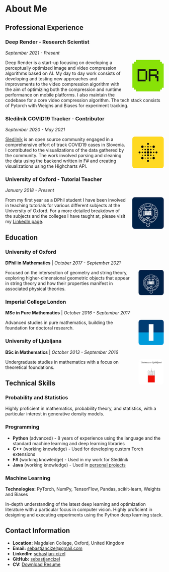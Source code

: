# About Me

## Professional Experience

### Deep Render - Research Scientist

_September 2021 - Present_

<div style="float: right; margin-left: 20px; margin-bottom: 10px;">
  <img src="assets/images/dr.jpeg" alt="Deep Render" style="width: 100px; border-radius: 8px;">
</div>

Deep Render is a start-up focusing on developing a perceptually optimized image and video compression algorithms based on AI. My day to day work consists of developing and testing new approaches and improvements to the video compression algorithm with the aim of optimizing both the compression and runtime performance on mobile platforms. I also maintain the codebase for a core video compression algorithm. The tech stack consists of Pytorch with Weighs and Biases for experiment tracking.

### Sledilnik COVID19 Tracker - Contributor

_September 2020 - May 2021_

<div style="float: right; margin-left: 20px; margin-bottom: 10px;">
  <img src="assets/images/sledilnik.jpg" alt="Sledilnik" style="width: 100px; border-radius: 8px;">
</div>

[Sledilnik](https://covid-19.sledilnik.org/en/team) is an open source community engaged in a comprehensive effort of track COVID19 cases in Slovenia. I contributed to the visualizations of the data gathered by the community. The work involved parsing and cleaning the data using the backend written in F# and creating visualizations using the Highcharts API.

### University of Oxford - Tutorial Teacher

_January 2018 - Present_

<div style="float: right; margin-left: 20px; margin-bottom: 10px;">
  <img src="assets/images/oxford-logo.jpg" alt="Oxford" style="width: 100px; border-radius: 8px;">
</div>

From my first year as a DPhil student I have been involved in teaching tutorials for various different subjects at the University of Oxford. For a more detailed breakdown of the subjects and the colleges I have taught at, please visit my [LinkedIn page](https://www.linkedin.com/in/sebastjan-cizel/).

## Education

### University of Oxford

**DPhil in Mathematics** | _October 2017 - September 2021_

<div style="float: right; margin-left: 20px; margin-bottom: 10px;">
  <img src="assets/images/oxford-logo.jpg" alt="Oxford" style="width: 80px; border-radius: 8px;">
</div>

Focused on the intersection of geometry and string theory, exploring higher-dimensional geometric objects that appear in string theory and how their properties manifest in associated physical theories.

### Imperial College London

**MSc in Pure Mathematics** | _October 2016 - September 2017_

<div style="float: right; margin-left: 20px; margin-bottom: 10px;">
  <img src="assets/images/icl-logo.jpg" alt="Imperial College London" style="width: 80px; border-radius: 8px;">
</div>

Advanced studies in pure mathematics, building the foundation for doctoral research.

### University of Ljubljana

**BSc in Mathematics** | _October 2013 - September 2016_

<div style="float: right; margin-left: 20px; margin-bottom: 10px;">
  <img src="assets/images/unilj-logo.jpg" alt="University of Ljubljana" style="width: 80px; border-radius: 8px;">
</div>

Undergraduate studies in mathematics with a focus on theoretical foundations.

## Technical Skills

### Probability and Statistics

Highly proficient in mathematics, probability theory, and statistics, with a particular interest in generative density models.

### Programming

- **Python** (advanced) - 8 years of experience using the language and the standard machine learning and deep learning libraries
- **C++** (working knowledge) - Used for developing custom Torch extensions
- **F#** (working knowledge) - Used in my work for Sledilnik
- **Java** (working knowledge) - Used in [personal projects](https://github.com/sebastjancizel/jlox)

### Machine Learning

**Technologies:** PyTorch, NumPy, TensorFlow, Pandas, scikit-learn, Weights and Biases

In-depth understanding of the latest deep learning and optimization literature with a particular focus in computer vision. Highly proficient in designing and executing experiments using the Python deep learning stack.

## Contact Information

- **Location:** Magdalen College, Oxford, United Kingdom
- **Email:** [sebastjancizel@gmail.com](mailto:sebastjancizel@gmail.com)
- **LinkedIn:** [sebastjan-cizel](https://www.linkedin.com/in/sebastjan-cizel)
- **GitHub:** [sebastjancizel](https://github.com/sebastjancizel)
- **CV:** [Download Resume](https://www.dropbox.com/s/humefrhq1zvujay/Resume_CizelSebastjan.pdf?dl=0)
